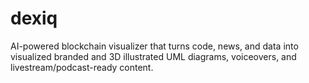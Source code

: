 # dexiq
AI-powered blockchain visualizer that turns code, news, and data into visualized branded and 3D illustrated UML diagrams, voiceovers, and livestream/podcast-ready content.